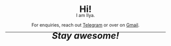 <h1 align='center' style="margin-bottom: -20px"> Hi!</h1>

<p align='center'>I am Ilya.
<p align='center'>For enquiries, reach out <a href="https://t.me/gosponemo">Telegram</a> or over on <a href="mailto:ilyaheize@gmail.com">Gmail</a>.</p>

***
<h1 align='center' style="margin-top: -20px"><i>Stay awesome!</i></h1>
